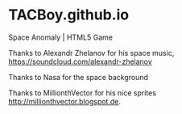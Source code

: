 # TACBoy.github.io
Space Anomaly | HTML5 Game

Thanks to Alexandr Zhelanov for his space music, https://soundcloud.com/alexandr-zhelanov

Thanks to Nasa for the space background

Thanks to MillionthVector for his nice sprites http://millionthvector.blogspot.de.

